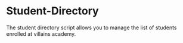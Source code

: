 # Student-Directory #
The student directory script allows you to manage
the list of students enrolled at villains academy.
